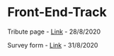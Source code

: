 # Front-End-Track
Tribute page - [Link](https://codepen.io/dashmala769/pen/NWNvOaO) - 28/8/2020

Survey form  - [Link](https://codepen.io/dashmala769/pen/oNxeaLz) - 31/8/2020
